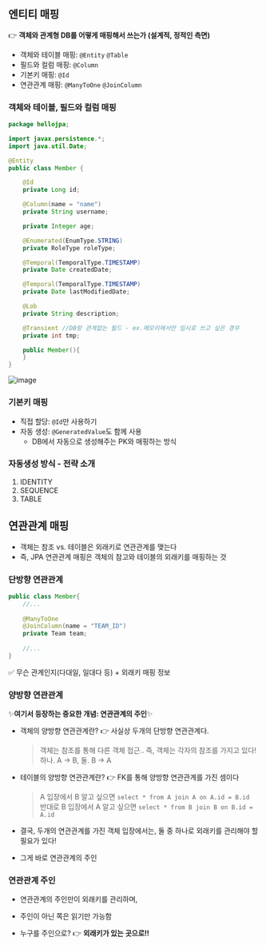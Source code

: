 ## 엔티티 매핑
👉 **객체와 관계형 DB를 어떻게 매핑해서 쓰는가 (설계적, 정적인 측면)**

- 객체와 테이블 매핑: `@Entity` `@Table`
- 필드와 컬럼 매핑: `@Column`
- 기본키 매핑: `@Id`
- 연관관계 매핑: `@ManyToOne` `@JoinColumn`

### 객체와 테이블, 필드와 컬럼 매핑 
````java
package hellojpa;

import javax.persistence.*;
import java.util.Date;

@Entity
public class Member {

    @Id
    private Long id;

    @Column(name = "name")
    private String username;

    private Integer age;

    @Enumerated(EnumType.STRING)
    private RoleType roleType;

    @Temporal(TemporalType.TIMESTAMP)
    private Date createdDate;

    @Temporal(TemporalType.TIMESTAMP)
    private Date lastModifiedDate;

    @Lob
    private String description;

    @Transient //DB랑 관계없는 필드 - ex.메모리에서만 임시로 쓰고 싶은 경우
    private int tmp;

    public Member(){
    }
}
``````

![image](https://user-images.githubusercontent.com/57944099/167135941-8811a495-43c0-411d-a5b4-52b11b9244f8.png)

### 기본키 매핑 
- 직접 할당: `@Id`만 사용하기
- 자동 생성: `@GeneratedValue`도 함께 사용
  - DB에서 자동으로 생성해주는 PK와 매핑하는 방식

### 자동생성 방식 - 전략 소개
1. IDENTITY
2. SEQUENCE
3. TABLE

## 연관관계 매핑
- 객체는 참조 vs. 테이블은 외래키로 연관관계를 맺는다
- 즉, JPA 연관관계 매핑은 객체의 참고와 테이블의 외래키를 매핑하는 것

### 단방향 연관관계
```java
public class Member{
    //...
    
    @ManyToOne
    @JoinColumn(name = "TEAM_ID")
    private Team team;
    
    //...
}
```
✅ 무슨 관계인지(다대일, 일대다 등) + 외래키 매핑 정보

### 양방향 연관관계
✨**여기서 등장하는 중요한 개념: 연관관계의 주인**✨
- 객체의 양방향 연관관계란? 👉 사실상 두개의 단방향 연관관계다.
    > 객체는 참조를 통해 다른 객체 접근.. 즉, 객체는 각자의 참조를 가지고 있다!<br>
    > 하나. A -> B, 둘. B -> A 

- 테이블의 양방향 연관관계란? 👉 FK를 통해 양방향 연관관계를 가진 셈이다
    > A 입장에서 B 알고 싶으면 `select * from A join A on A.id = B.id` <br>
    > 반대로 B 입장에서 A 알고 싶으면 `select * from B join B on B.id = A.id`

- 결국, 두개의 연관관계를 가진 객체 입장에서는, 둘 중 하나로 외래키를 관리해야 할 필요가 있다!
- 그게 바로 연관관계의 주인

### 연관관계 주인
- 연관관계의 주인만이 외래키를 관리하며,
- 주인이 아닌 쪽은 읽기만 가능함

- 누구를 주인으로? 👉 **외래키가 있는 곳으로!!**
